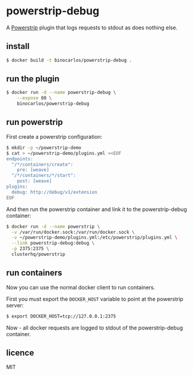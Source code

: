 powerstrip-debug
================

A [Powerstrip](https://github.com/ClusterHQ/powerstrip) plugin that logs requests to stdout as does nothing else.

## install

```bash
$ docker build -t binocarlos/powerstrip-debug .
```

## run the plugin

```bash
$ docker run -d --name powerstrip-debug \
    --expose 80 \
    binocarlos/powerstrip-debug
```

## run powerstrip

First create a powerstrip configuration:

```bash
$ mkdir -p ~/powerstrip-demo
$ cat > ~/powerstrip-demo/plugins.yml <<EOF
endpoints:
  "/*/containers/create":
    pre: [weave]
  "/*/containers/*/start":
    post: [weave]
plugins:
  debug: http://debug/v1/extension
EOF
```

And then run the powerstrip container and link it to the powerstrip-debug container:

```bash
$ docker run -d --name powerstrip \
  -v /var/run/docker.sock:/var/run/docker.sock \
  -v ~/powerstrip-demo/plugins.yml:/etc/powerstrip/plugins.yml \
  --link powerstrip-debug:debug \
  -p 2375:2375 \
  clusterhq/powerstrip
```

## run containers

Now you can use the normal docker client to run containers.

First you must export the `DOCKER_HOST` variable to point at the powerstrip server:

```bash
$ export DOCKER_HOST=tcp://127.0.0.1:2375
```

Now - all docker requests are logged to stdout of the powerstrip-debug container.

## licence

MIT